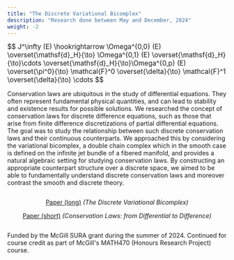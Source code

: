 ```yaml
---
title: "The Discrete Variational Bicomplex"
description: "Research done between May and December, 2024"
weight: -2
---
```


<div style="font-size:1.1em";>
$$
J^\infty (E) \hookrightarrow \Omega^{0,0} (E) \overset{\mathsf{d}_H}{\to} \Omega^{0,1} (E) \overset{\mathsf{d}_H}{\to}\cdots \overset{\mathsf{d}_H}{\to}\Omega^{0,p} (E) \overset{\pi^0}{\to} \mathcal{F}^0 \overset{\delta}{\to} \mathcal{F}^1 \overset{\delta}{\to} \cdots
$$
</div>

Conservation laws are ubiquitous in the study of differential equations. They often represent fundamental physical quantities, and can lead to stability and existence results for possible solutions. We researched the concept of conservation laws for discrete difference equations, such as those that arise from finite difference discretizations of partial differential equations. The goal was to study the relationship between such discrete conservation laws and their continuous counterparts. We approached this by considering the variational bicomplex, a double chain complex which in the smooth case is defined on the infinite jet bundle of a fibered manifold, and provides a natural algebraic setting for studying conservation laws. By constructing an appropriate counterpart structure over a discrete space, we aimed to be able to fundamentally understand discrete conservation laws and moreover contrast the smooth and discrete theory.
<!-- 
The variational bicomplex is a double chain complex defined on the infinite jet bundle of a fibered manifold, $\pi : E \to M$. Differential equations on $E$ can naturally be thought of as smooth, real-valued functions on the jet bundle and thus live in various subspaces of the bicomplex. Of particular interest is the outer edge portion of the complex, the so-called Euler-Lagrange complex:
$$
J^\infty (E) \hookrightarrow \Omega^{0,0} (E) \overset{\mathsf{d}_H}{\to} \Omega^{0,1} (E) \overset{\mathsf{d}_H}{\to}\cdots \overset{\mathsf{d}_H}{\to}\Omega^{0,p} (E) \overset{\pi^0}{\to} \mathcal{F}^0 \overset{\delta}{\to} \mathcal{F}^1 \overset{\delta}{\to} \cdots
$$
The space $\mathcal{F}^0$ is in natural bijection with the space of differential functions on $E$ modulo total divergences, $\mathsf{d}_H$.

As such, it is the natural place where Lagrangians of variational problems live, and thus where one develops a variational calculus. Indeed, the map $\delta : \mathcal{F}^0 \to \mathcal{F}^1$ gives rise to the Euler-Lagrange operator, $\mathsf{E} = \sum_{\alpha, I} (-D_x)^I \frac{\partial}{\partial u_I^\alpha}$. -->

<div style="display:flex; flex-direction:column; text-align: center;">
    <div>
        <p><a href="/images/MATH470Report-LouisMeunier.pdf" target="_blank">Paper (long)</a> <em>(The Discrete Variational Bicomplex)</em></p>
        <p><a href="/images/discretevariational-paper-short.pdf" target="_blank">Paper (short)</a> <em>(Conservation Laws: from Differential to Difference)</em></p>
         <!-- <p><a href="" target="_blank">Presentation</a> <em>The D</em></p> -->
    </div>
</div>

<!-- <div style="position:fixed;"> -->
Funded by the McGill SURA grant during the summer of 2024. Continued for course credit as part of McGill's MATH470 (Honours Research Project) course.
<!-- </div> -->